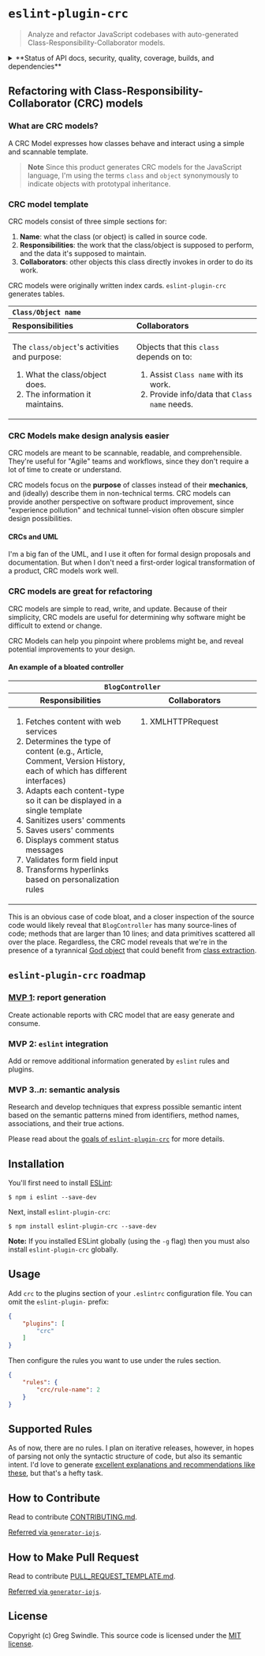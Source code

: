 # `eslint-plugin-crc`

> Analyze and refactor JavaScript codebases with auto-generated Class-Responsibility-Collaborator models.

<details><summary>**Status of API docs, security, quality, coverage, builds, and dependencies**</summary><ol>

<li> Documentation<br>[![Inline docs](http://inch-ci.org/github/gregswindle/eslint-plugin-crc.svg?branch=develop&style=shields)](http://inch-ci.org/github/gregswindle/eslint-plugin-crc)
<li> Security<br>[![NSP Status](https://nodesecurity.io/orgs/gregswindle/projects/da7e6d96-620d-4acb-8559-85c06c66921a/badge)](https://nodesecurity.io/orgs/gregswindle/projects/da7e6d96-620d-4acb-8559-85c06c66921a)
<li> Quality
    <ul>
    <li> [![Codacy Badge](https://api.codacy.com/project/badge/Grade/685cb41fec6746038e6deaa1bfddb71a)](https://www.codacy.com/app/greg_7/eslint-plugin-crc?utm_source=github.com&utm_medium=referral&utm_content=gregswindle/eslint-plugin-crc&utm_campaign=Badge_Grade)
    <li> [![Code Climate](https://codeclimate.com/github/gregswindle/eslint-plugin-crc/badges/gpa.svg)](https://codeclimate.com/github/gregswindle/eslint-plugin-crc)
    <li> [![Quality Gate](https://sonarqube.com/api/badges/gate?key=gregswindle-eslint-plugin-crc%3Adevelop)](https://sonarqube.com/dashboard/index/gregswindle-eslint-plugin-crc%3Adevelop)
    <li> [![bitHound Overall Score](https://www.bithound.io/github/gregswindle/eslint-plugin-crc/badges/score.svg)](https://www.bithound.io/github/gregswindle/eslint-plugin-crc)
    </ul>
<li> Coverage
    <ul>
    <li> [![Codacy Badge](https://api.codacy.com/project/badge/Coverage/685cb41fec6746038e6deaa1bfddb71a)](https://www.codacy.com/app/greg_7/eslint-plugin-crc?utm_source=github.com&utm_medium=referral&utm_content=gregswindle/eslint-plugin-crc&utm_campaign=Badge_Coverage)
    <li> [![Coverage Status](https://coveralls.io/repos/github/gregswindle/eslint-plugin-crc/badge.svg?branch=develop)](https://coveralls.io/github/gregswindle/eslint-plugin-crc?branch=develop)
    <li> [![codecov](https://codecov.io/gh/gregswindle/eslint-plugin-crc/branch/develop/graph/badge.svg)](https://codecov.io/gh/gregswindle/eslint-plugin-crc)
    </ul>
<li> Builds
    <ul>
    <li> [![CircleCI](https://circleci.com/gh/gregswindle/eslint-plugin-crc.svg?style=svg)](https://circleci.com/gh/gregswindle/eslint-plugin-crc)
    <li> [![Travis CI Build Status](https://travis-ci.org/gregswindle/eslint-plugin-crc.svg?branch=master)](https://travis-ci.org/gregswindle/eslint-plugin-crc)
    </ul>
<li> Dependencies
    <ul>
    <li> [![Greenkeeper badge](https://badges.greenkeeper.io/gregswindle/eslint-plugin-crc.svg)](https://greenkeeper.io/)
    <li> [![bitHound Dependencies](https://www.bithound.io/github/gregswindle/eslint-plugin-crc/badges/dependencies.svg)](https://www.bithound.io/github/gregswindle/eslint-plugin-crc/develop/dependencies/npm)
    <li> [![bitHound Dev Dependencies](https://www.bithound.io/github/gregswindle/eslint-plugin-crc/badges/devDependencies.svg)](https://www.bithound.io/github/gregswindle/eslint-plugin-crc/develop/dependencies/npm)
    <li> [![David-DM](https://david-dm.org/gregswindle/eslint-plugin-crc.svg)](https://david-dm.org/gregswindle/eslint-plugin-crc)
    <li> [![devDependencies Status](https://david-dm.org/gregswindle/eslint-plugin-crc/dev-status.svg)](https://david-dm.org/gregswindle/eslint-plugin-crc?type=dev)
    </ul>

*** Please pardon the badgery! *** My team and I are evaluating third-party source code evaluation tools, so I'm listing all of them in one place.

</ol></details>

## Refactoring with Class-Responsibility-Collaborator (CRC) models

### What are CRC models?

A CRC Model expresses how classes behave and interact using a simple and scannable template.

> **Note** Since this product generates CRC models for the JavaScript language, I'm using the terms `class` and `object` synonymously to indicate objects with prototypal inheritance.

### CRC model template

CRC models consist of three simple sections for:

1. **Name**: what the class (or object) is called in source code.
2. **Responsibilities**: the work that the class/object is supposed to perform, and the data it's supposed to maintain.
3. **Collaborators**: other objects this class directly invokes in order to do its work.

CRC models were originally written index cards. `eslint-plugin-crc` generates tables.

<table width="100%">
  <thead>
    <tr valign="top" align="left">
      <th colspan="2"><code>Class/Object name</code></th>
    </tr>
    <tr valign="top" align="left">
      <th>Responsibilities</th>
      <th>Collaborators</th>
    </tr>
  </thead>
  <tbody>
    <tr valign="top" align="left">
      <td width="50%">
      <p>The <code>class/object</code>'s activities and purpose:
        <ol>
          <li>What the class/object does.
          <li>The information it maintains.
        </ol></p>
      </td>
      <td width="50%">
      <p>Objects that this <code>class</code> depends on to:
        <ol>
          <li>Assist <code>Class name</code> with its work.
          <li>Provide info/data that <code>Class name</code> needs.
        </ol></p>
      </td>
    </tr>
  </tbody>
</table>

### CRC Models make design analysis easier

CRC models are meant to be scannable, readable, and comprehensible. They're useful for "Agile" teams and workflows, since they don't require a lot of time to create or understand.

CRC models focus on the **purpose** of classes instead of their **mechanics**, and (ideally) describe them in non-technical terms. CRC models can provide another perspective on software product improvement, since "experience pollution" and technical tunnel-vision often obscure simpler design possibilities.

#### CRCs and UML

I'm a big fan of the UML, and I use it often for formal design proposals and documentation. But when I don't need a first-order logical transformation of a product, CRC models work well.

### CRC models are great for refactoring

CRC models are simple to read, write, and update. Because of their simplicity, CRC models are useful for determining why software might be difficult to extend or change.

CRC Models can help you pinpoint where problems might be, and reveal potential improvements to your design.

#### An example of a bloated controller

<table width="100%">
  <thead>
    <tr>
      <th colspan="2"><code>BlogController</code></th>
    </tr>
    <tr>
      <th>Responsibilities</th>
      <th>Collaborators</th>
    </tr>
  </thead>
  <tbody>
    <tr valign="top">
      <td width="50%">
        <ol>
          <li>Fetches content with web services
          <li>Determines the type of content (e.g., Article, Comment, Version History, each of which has different interfaces)
          <li>Adapts each content-type so it can be displayed in a single template
          <li>Sanitizes users' comments
          <li>Saves users' comments
          <li>Displays comment status messages
          <li>Validates form field input
          <li>Transforms hyperlinks based on personalization rules
        </ol>
      </td>
      <td width="50%">
        <ol>
          <li>XMLHTTPRequest
        </ol>
      </td>
    </tr>
  </tbody>
</table>

This is an obvious case of code bloat, and a closer inspection of the source code would likely reveal that `BlogController` has many source-lines of code; methods that are larger than 10 lines; and data primitives scattered all over the place. Regardless, the CRC model reveals that we're in the presence of a tyrannical [God object](https://en.wikipedia.org/wiki/God_object) that could benefit from [class extraction](https://refactoring.com/catalog/?filter=tags-class-extraction,books-radio-appear).

## `eslint-plugin-crc` roadmap

### [MVP 1](https://github.com/gregswindle/eslint-plugin-crc/milestone/1): report generation

Create actionable reports with CRC model that are easy generate and consume.

### MVP 2: `eslint` integration

Add or remove additional information generated by `eslint` rules and plugins.

### MVP 3.._n_: semantic analysis

Research and develop techniques that express possible semantic intent based on the semantic patterns mined from identifiers, method names, associations, and their true actions.

Please read about the [goals of `eslint-plugin-crc`](https://github.com/gregswindle/eslint-plugin-crc/wiki#goals-of-eslint-plugin-crc)  for more details.

## Installation

You'll first need to install [ESLint](http://eslint.org):

```
$ npm i eslint --save-dev
```

Next, install `eslint-plugin-crc`:

```
$ npm install eslint-plugin-crc --save-dev
```

**Note:** If you installed ESLint globally (using the `-g` flag) then you must also install `eslint-plugin-crc` globally.

## Usage

Add `crc` to the plugins section of your `.eslintrc` configuration file. You can omit the `eslint-plugin-` prefix:

```json
{
    "plugins": [
        "crc"
    ]
}
```


Then configure the rules you want to use under the rules section.

```json
{
    "rules": {
        "crc/rule-name": 2
    }
}
```

## Supported Rules

As of now, there are no rules. I plan on iterative releases, however, in hopes of parsing not only the syntactic structure of code, but also its semantic intent. I'd love to generate [excellent explanations and recommendations like these](https://refactoring.guru/smells/smells), but that's a hefty task.

## How to Contribute
Read to contribute [CONTRIBUTING.md](CONTRIBUTING.md).

[Referred via `generator-iojs`](https://github.com/joeybaker/generator-iojs).

## How to Make Pull Request
Read to contribute [PULL_REQUEST_TEMPLATE.md](PULL_REQUEST_TEMPLATE.md).

[Referred via `generator-iojs`](https://github.com/joeybaker/generator-iojs).

## License

Copyright (c) Greg Swindle.
This source code is licensed under the [MIT license](LICENSE).
